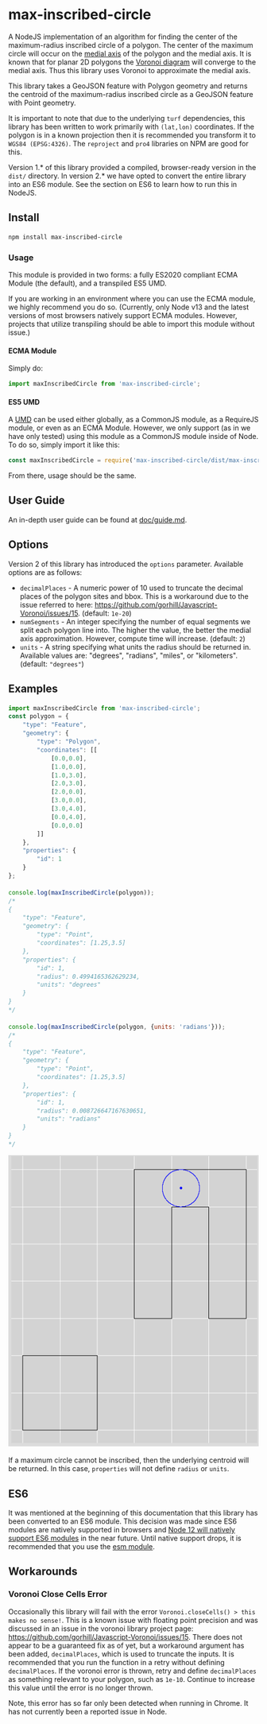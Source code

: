 # max-inscribed-circle
A NodeJS implementation of an algorithm for finding the center of the maximum-radius inscribed circle of a polygon. The
center of the maximum circle will occur on the [medial axis](https://en.wikipedia.org/wiki/Medial_axis) of the polygon
and the medial axis. It is known that for planar 2D polygons the
[Voronoi diagram](https://en.wikipedia.org/wiki/Voronoi_diagram) will converge to the medial axis. Thus this library
uses Voronoi to approximate the medial axis.

This library takes a GeoJSON feature with Polygon geometry and returns the centroid of the maximum-radius inscribed
circle as a GeoJSON feature with Point geometry.

It is important to note that due to the underlying `turf` dependencies, this library has been written to work primarily
with `(lat,lon)` coordinates. If the polygon is in a known projection then it is recommended you transform it to
`WGS84 (EPSG:4326)`. The `reproject` and `pro4` libraries on NPM are good for this.

Version 1.* of this library provided a compiled, browser-ready version in the `dist/` directory. In version 2.* we
have opted to convert the entire library into an ES6 module. See the section on ES6 to learn how to run this in
NodeJS.

## Install

```bash
npm install max-inscribed-circle
```

### Usage

This module is provided in two forms: a fully ES2020 compliant ECMA Module (the default), and a transpiled ES5 UMD.

If you are working in an environment where you can use the ECMA module, we highly recommend you do so. (Currently, only
Node v13 and the latest versions of most browsers natively support ECMA modules. However, projects that utilize
transpiling should be able to import this module without issue.)

#### ECMA Module

Simply do:

```javascript
import maxInscribedCircle from 'max-inscribed-circle';
```

#### ES5 UMD

A [UMD](https://github.com/umdjs/umd) can be used either globally, as a CommonJS module, as a RequireJS module, or even
as an ECMA Module. However, we only support (as in we have only tested) using this module as a CommonJS module inside of
Node. To do so, simply import it like this:

```javascript
const maxInscribedCircle = require('max-inscribed-circle/dist/max-inscribed-circle.es5.min.js');
```

From there, usage should be the same.

## User Guide

An in-depth user guide can be found at [doc/guide.md](doc/guide.md).

## Options

Version 2 of this library has introduced the `options` parameter. Available options are as follows:

* `decimalPlaces` - A numeric power of 10 used to truncate the decimal places of the polygon sites and bbox. This is a
                    workaround due to the issue referred to here:
                    https://github.com/gorhill/Javascript-Voronoi/issues/15. (default: `1e-20`)
* `numSegments` - An integer specifying the number of equal segments we split each polygon line into. The higher the
                  value, the better the medial axis approximation. However, compute time will increase. (default: `2`)
* `units` - A string specifying what units the radius should be returned in. Available values are: "degrees", "radians",
            "miles", or "kilometers". (default: `"degrees"`)

## Examples

```javascript
import maxInscribedCircle from 'max-inscribed-circle';
const polygon = {
    "type": "Feature",
    "geometry": {
        "type": "Polygon",
        "coordinates": [[
            [0.0,0.0],
            [1.0,0.0],
            [1.0,3.0],
            [2.0,3.0],
            [2.0,0.0],
            [3.0,0.0],
            [3.0,4.0],
            [0.0,4.0],
            [0.0,0.0]
        ]]
    },
    "properties": {
        "id": 1
    }
};

console.log(maxInscribedCircle(polygon));
/*
{
    "type": "Feature",
    "geometry": {
        "type": "Point",
        "coordinates": [1.25,3.5]
    },
    "properties": {
        "id": 1,
        "radius": 0.4994165362629234,
        "units": "degrees"
    }
}
*/

console.log(maxInscribedCircle(polygon, {units: 'radians'}));
/*
{
    "type": "Feature",
    "geometry": {
        "type": "Point",
        "coordinates": [1.25,3.5]
    },
    "properties": {
        "id": 1,
        "radius": 0.008726647167630651,
        "units": "radians"
    }
}
*/
```

![Usage](doc/images/multipolygon.png)

If a maximum circle cannot be inscribed, then the underlying centroid will be returned. In this case, `properties` will
not define `radius` or `units`.

## ES6

It was mentioned at the beginning of this documentation that this library has been converted to an ES6 module. This
decision was made since ES6 modules are natively supported in browsers and
[Node 12 will natively support ES6 modules](https://medium.com/@nodejs/announcing-a-new-experimental-modules-1be8d2d6c2ff)
in the near future. Until native support drops, it is recommended that you use the
[esm module](https://www.npmjs.com/package/esm).

## Workarounds

### Voronoi Close Cells Error

Occasionally this library will fail with the error `Voronoi.closeCells() > this makes no sense!`. This is a known issue
with floating point precision and was discussed in an issue in the voronoi library project page:
https://github.com/gorhill/Javascript-Voronoi/issues/15. There does not appear to be a guaranteed fix as of yet, but a
workaround argument has been added, `decimalPlaces`, which is used to truncate the inputs. It is recommended that you
run the function in a retry without defining `decimalPlaces`. If the voronoi error is thrown, retry and define
`decimalPlaces` as something relevant to your polygon, such as `1e-10`. Continue to increase this value until the error
is no longer thrown.

Note, this error has so far only been detected when running in Chrome. It has not currently been a reported issue in
Node.


